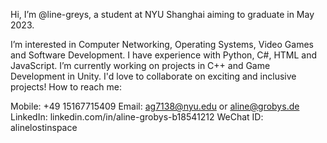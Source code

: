 Hi, I’m @line-greys, a student at NYU Shanghai aiming to graduate in May 2023.

I’m interested in Computer Networking, Operating Systems, Video Games and Software Development.
I have experience with Python, C#, HTML and JavaScript.
I’m currently working on projects in C++ and Game Development in Unity.
I'd love to collaborate on exciting and inclusive projects! 
How to reach me:

Mobile: +49 15167715409
Email: ag7138@nyu.edu or aline@grobys.de
LinkedIn: linkedin.com/in/aline-grobys-b18541212 
WeChat ID: alinelostinspace

<!---
line-greys/line-greys is a ✨ special ✨ repository because its `README.md` (this file) appears on your GitHub profile.
You can click the Preview link to take a look at your changes.
--->
